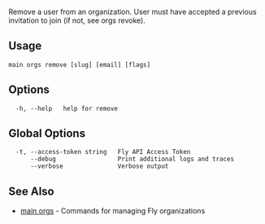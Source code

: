 Remove a user from an organization. User must have accepted a previous
invitation to join (if not, see orgs revoke).


## Usage
~~~
main orgs remove [slug] [email] [flags]
~~~

## Options

~~~
  -h, --help   help for remove
~~~

## Global Options

~~~
  -t, --access-token string   Fly API Access Token
      --debug                 Print additional logs and traces
      --verbose               Verbose output
~~~

## See Also

* [main orgs](/docs/flyctl/main-orgs/)	 - Commands for managing Fly organizations


